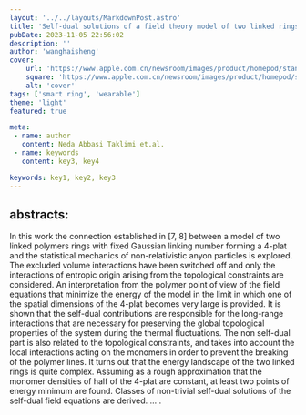 ```yaml
---
layout: '../../layouts/MarkdownPost.astro'
title: 'Self-dual solutions of a field theory model of two linked rings'
pubDate: 2023-11-05 22:56:02
description: ''
author: 'wanghaisheng'
cover:
    url: 'https://www.apple.com.cn/newsroom/images/product/homepod/standard/Apple-HomePod-hero-230118_big.jpg.large_2x.jpg'
    square: 'https://www.apple.com.cn/newsroom/images/product/homepod/standard/Apple-HomePod-hero-230118_big.jpg.large_2x.jpg'
    alt: 'cover'
tags: ['smart ring', 'wearable'] 
theme: 'light'
featured: true

meta:
 - name: author
   content: Neda Abbasi Taklimi et.al.
 - name: keywords
   content: key3, key4

keywords: key1, key2, key3
---
```


## abstracts:
In this work the connection established in [7, 8] between a model of two linked polymers rings with fixed Gaussian linking number forming a 4-plat and the statistical mechanics of non-relativistic anyon particles is explored. The excluded volume interactions have been switched off and only the interactions of entropic origin arising from the topological constraints are considered. An interpretation from the polymer point of view of the field equations that minimize the energy of the model in the limit in which one of the spatial dimensions of the 4-plat becomes very large is provided. It is shown that the self-dual contributions are responsible for the long-range interactions that are necessary for preserving the global topological properties of the system during the thermal fluctuations. The non self-dual part is also related to the topological constraints, and takes into account the local interactions acting on the monomers in order to prevent the breaking of the polymer lines. It turns out that the energy landscape of the two linked rings is quite complex. Assuming as a rough approximation that the monomer densities of half of the 4-plat are constant, at least two points of energy minimum are found. Classes of non-trivial self-dual solutions of the self-dual field equations are derived. ... .
